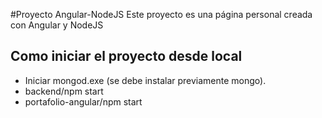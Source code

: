 #Proyecto Angular-NodeJS
Este proyecto es una página personal creada con Angular y NodeJS


## Como iniciar el proyecto desde local

* Iniciar mongod.exe (se debe instalar previamente mongo).
* backend/npm start
* portafolio-angular/npm start
